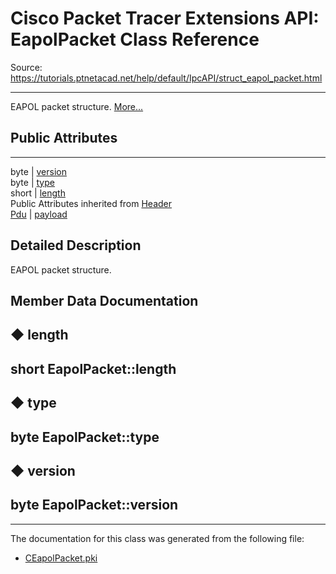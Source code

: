 # Cisco Packet Tracer Extensions API: EapolPacket Class Reference

Source: https://tutorials.ptnetacad.net/help/default/IpcAPI/struct_eapol_packet.html

---

EAPOL packet structure. [More...](struct_eapol_packet.html#details)

##  Public Attributes  
  
---  
byte | [version](struct_eapol_packet.html#a1807be0cc68f1ce15fd0217097571e68)  
byte | [type](struct_eapol_packet.html#a4b0600efdfb8e4f4391fa1465b8fbab3)  
short | [length](struct_eapol_packet.html#aa8bcd263b7c2b47a26946eec954ed130)  
Public Attributes inherited from [Header](struct_header.html)  
[Pdu](struct_pdu.html) | [payload](struct_header.html#a07ee8693faef1e16c65765b5bcdc366d)  
  
## Detailed Description

EAPOL packet structure. 

## Member Data Documentation

## ◆ length

short EapolPacket::length  
---  
  
## ◆ type

byte EapolPacket::type  
---  
  
## ◆ version

byte EapolPacket::version  
---  
  
* * *

The documentation for this class was generated from the following file:

  * [CEapolPacket.pki](_c_eapol_packet_8pki.html)


